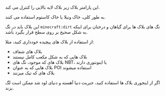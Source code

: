 این پارامتر بلاک زیر بلاک لایه بالایی را کنترل می کند.

به طور کلی، خاک ونیلا یا خاک کاستوم استفاده می کنند.

این بلاک باید در تگ `minecraft:dirt` تگ های بلاک ها برای گیاهان و درختان برای اینکه به شکل صحیح بر روی سطح قرار بگیرد باشد.

از استفاده از بلاک های پیچیده خودداری کنید، مثلا:

* بلاک های شفاف
* بلاک هایی که به شکل مکعب کامل نیستند
* بلاک های که موجود، تگ های NBT، یا اینونتوری دارند
* بلاک هایی که به عنوان POI استفاده میشوند
* بلاک های که تیک میزنند

اگر از اینجوری بلاک ها استفاده کنید،‌ جنریت دنیا آهسته و دنیای لود شد ممکن است لگ بزند.